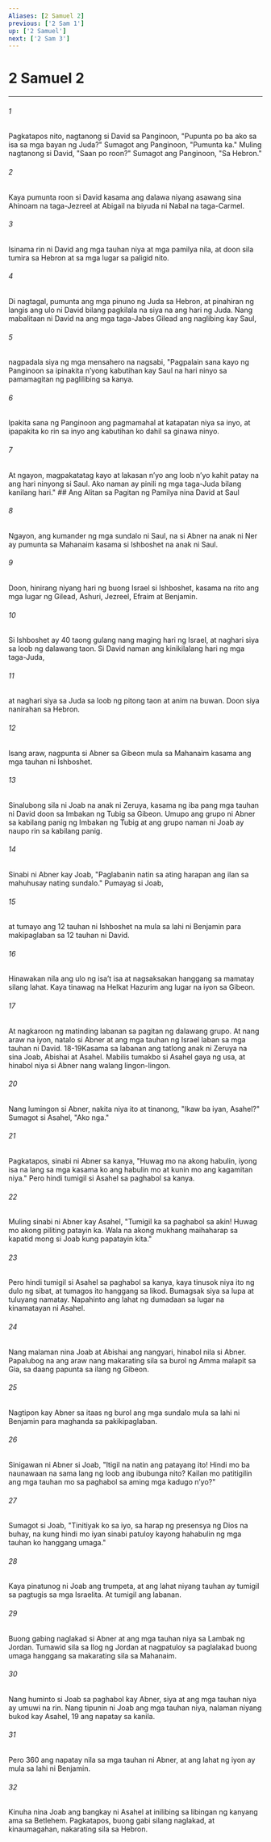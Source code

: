 ```yaml
---
Aliases: [2 Samuel 2]
previous: ['2 Sam 1']
up: ['2 Samuel']
next: ['2 Sam 3']
---
```

# 2 Samuel 2

***






















###### 1 










Pagkatapos nito, nagtanong si David sa Panginoon, "Pupunta po ba ako sa isa sa mga bayan ng Juda?" Sumagot ang Panginoon, "Pumunta ka." Muling nagtanong si David, "Saan po roon?" Sumagot ang Panginoon, "Sa Hebron." 





















###### 2 










Kaya pumunta roon si David kasama ang dalawa niyang asawang sina Ahinoam na taga-Jezreel at Abigail na biyuda ni Nabal na taga-Carmel. 





















###### 3 










Isinama rin ni David ang mga tauhan niya at mga pamilya nila, at doon sila tumira sa Hebron at sa mga lugar sa paligid nito. 





















###### 4 










Di nagtagal, pumunta ang mga pinuno ng Juda sa Hebron, at pinahiran ng langis ang ulo ni David bilang pagkilala na siya na ang hari ng Juda. Nang mabalitaan ni David na ang mga taga-Jabes Gilead ang naglibing kay Saul, 





















###### 5 










nagpadala siya ng mga mensahero na nagsabi, "Pagpalain sana kayo ng Panginoon sa ipinakita nʼyong kabutihan kay Saul na hari ninyo sa pamamagitan ng paglilibing sa kanya. 





















###### 6 










Ipakita sana ng Panginoon ang pagmamahal at katapatan niya sa inyo, at ipapakita ko rin sa inyo ang kabutihan ko dahil sa ginawa ninyo. 





















###### 7 










At ngayon, magpakatatag kayo at lakasan nʼyo ang loob nʼyo kahit patay na ang hari ninyong si Saul. Ako naman ay pinili ng mga taga-Juda bilang kanilang hari." ## Ang Alitan sa Pagitan ng Pamilya nina David at Saul 





















###### 8 










Ngayon, ang kumander ng mga sundalo ni Saul, na si Abner na anak ni Ner ay pumunta sa Mahanaim kasama si Ishboshet na anak ni Saul. 





















###### 9 










Doon, hinirang niyang hari ng buong Israel si Ishboshet, kasama na rito ang mga lugar ng Gilead, Ashuri, Jezreel, Efraim at Benjamin. 





















###### 10 










Si Ishboshet ay 40 taong gulang nang maging hari ng Israel, at naghari siya sa loob ng dalawang taon. Si David naman ang kinikilalang hari ng mga taga-Juda, 





















###### 11 










at naghari siya sa Juda sa loob ng pitong taon at anim na buwan. Doon siya nanirahan sa Hebron. 





















###### 12 










Isang araw, nagpunta si Abner sa Gibeon mula sa Mahanaim kasama ang mga tauhan ni Ishboshet. 





















###### 13 










Sinalubong sila ni Joab na anak ni Zeruya, kasama ng iba pang mga tauhan ni David doon sa Imbakan ng Tubig sa Gibeon. Umupo ang grupo ni Abner sa kabilang panig ng Imbakan ng Tubig at ang grupo naman ni Joab ay naupo rin sa kabilang panig. 





















###### 14 










Sinabi ni Abner kay Joab, "Paglabanin natin sa ating harapan ang ilan sa mahuhusay nating sundalo." Pumayag si Joab, 





















###### 15 










at tumayo ang 12 tauhan ni Ishboshet na mula sa lahi ni Benjamin para makipaglaban sa 12 tauhan ni David. 





















###### 16 










Hinawakan nila ang ulo ng isaʼt isa at nagsaksakan hanggang sa mamatay silang lahat. Kaya tinawag na Helkat Hazurim ang lugar na iyon sa Gibeon. 





















###### 17 










At nagkaroon ng matinding labanan sa pagitan ng dalawang grupo. At nang araw na iyon, natalo si Abner at ang mga tauhan ng Israel laban sa mga tauhan ni David. 18-19Kasama sa labanan ang tatlong anak ni Zeruya na sina Joab, Abishai at Asahel. Mabilis tumakbo si Asahel gaya ng usa, at hinabol niya si Abner nang walang lingon-lingon. 





















###### 20 










Nang lumingon si Abner, nakita niya ito at tinanong, "Ikaw ba iyan, Asahel?" Sumagot si Asahel, "Ako nga." 





















###### 21 










Pagkatapos, sinabi ni Abner sa kanya, "Huwag mo na akong habulin, iyong isa na lang sa mga kasama ko ang habulin mo at kunin mo ang kagamitan niya." Pero hindi tumigil si Asahel sa paghabol sa kanya. 





















###### 22 










Muling sinabi ni Abner kay Asahel, "Tumigil ka sa paghabol sa akin! Huwag mo akong piliting patayin ka. Wala na akong mukhang maihaharap sa kapatid mong si Joab kung papatayin kita." 





















###### 23 










Pero hindi tumigil si Asahel sa paghabol sa kanya, kaya tinusok niya ito ng dulo ng sibat, at tumagos ito hanggang sa likod. Bumagsak siya sa lupa at tuluyang namatay. Napahinto ang lahat ng dumadaan sa lugar na kinamatayan ni Asahel. 





















###### 24 










Nang malaman nina Joab at Abishai ang nangyari, hinabol nila si Abner. Papalubog na ang araw nang makarating sila sa burol ng Amma malapit sa Gia, sa daang papunta sa ilang ng Gibeon. 





















###### 25 










Nagtipon kay Abner sa itaas ng burol ang mga sundalo mula sa lahi ni Benjamin para maghanda sa pakikipaglaban. 





















###### 26 










Sinigawan ni Abner si Joab, "Itigil na natin ang patayang ito! Hindi mo ba naunawaan na sama lang ng loob ang ibubunga nito? Kailan mo patitigilin ang mga tauhan mo sa paghabol sa aming mga kadugo nʼyo?" 





















###### 27 










Sumagot si Joab, "Tinitiyak ko sa iyo, sa harap ng presensya ng Dios na buhay, na kung hindi mo iyan sinabi patuloy kayong hahabulin ng mga tauhan ko hanggang umaga." 





















###### 28 










Kaya pinatunog ni Joab ang trumpeta, at ang lahat niyang tauhan ay tumigil sa pagtugis sa mga Israelita. At tumigil ang labanan. 





















###### 29 










Buong gabing naglakad si Abner at ang mga tauhan niya sa Lambak ng Jordan. Tumawid sila sa Ilog ng Jordan at nagpatuloy sa paglalakad buong umaga hanggang sa makarating sila sa Mahanaim. 





















###### 30 










Nang huminto si Joab sa paghabol kay Abner, siya at ang mga tauhan niya ay umuwi na rin. Nang tipunin ni Joab ang mga tauhan niya, nalaman niyang bukod kay Asahel, 19 ang napatay sa kanila. 





















###### 31 










Pero 360 ang napatay nila sa mga tauhan ni Abner, at ang lahat ng iyon ay mula sa lahi ni Benjamin. 





















###### 32 










Kinuha nina Joab ang bangkay ni Asahel at inilibing sa libingan ng kanyang ama sa Betlehem. Pagkatapos, buong gabi silang naglakad, at kinaumagahan, nakarating sila sa Hebron.
